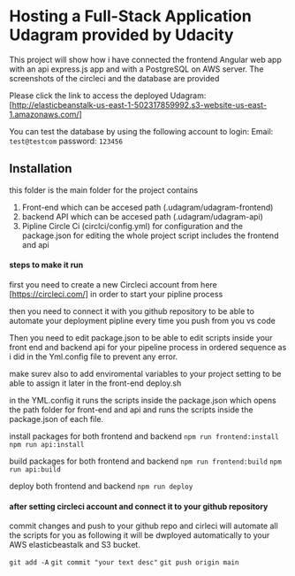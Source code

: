 # Hosting a Full-Stack Application Udagram provided by Udacity

This project will show how i have connected the frontend Angular web app with an api express.js app and with a PostgreSQL on AWS server. The screenshots of the circleci and the database are provided 

Please click the link to access the deployed Udagram:
[http://elasticbeanstalk-us-east-1-502317859992.s3-website-us-east-1.amazonaws.com/]

You can test the database by using the following account to login:
Email: `test@testcom`
password: `123456`

## Installation

this folder is the main folder for the project contains 
1. Front-end which can be accesed path (.udagram/udagram-frontend)
2. backend API which can be accesed path (.udagram/udagram-api)
3. Pipline Circle Ci (circlci/config.yml) for configuration
and the package.json for editing the whole project script includes the frontend and api

#### steps to make it run 

first you need to create a new Circleci account from here [https://circleci.com/]
in order to start your pipline process

then you need to connect it with you github repository to be able to automate your deployment pipline every time you push from you vs code

Then you need to edit package.json to be able to edit scripts inside your front end and backend api for your pipeline process in ordered sequence as i did in the Yml.config file to prevent any error.

make surev also to add enviromental variables to your project setting to be able to assign it later in the front-end deploy.sh

in the YML.config it runs the scripts inside the package.json which opens the path folder for front-end and api and runs the scripts inside the package.json of each file.

install packages for both frontend and backend
`npm run frontend:install`
`npm run api:install`

build packages for both frontend and backend
`npm run frontend:build`
`npm run api:build`

deploy both frontend and backend
`npm run deploy`

#### after setting circleci account and connect it to your github repository

commit changes and push to your github repo and cirleci will automate all the scripts for you as following it will be dwployed automatically to your AWS elasticbeastalk and S3 bucket.

`git add -A`
`git commit "your text desc"`
`git push origin main`
